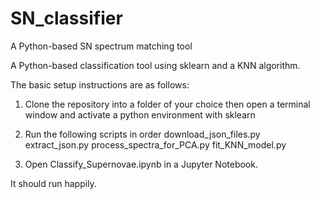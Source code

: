 # SN_classifier
A Python-based SN spectrum matching tool

A Python-based classification tool using sklearn and a KNN algorithm.

The basic setup instructions are as follows:

1) Clone the repository into a folder of your choice then open a terminal window and activate a python environment with sklearn

2) Run the following scripts in order
download_json_files.py
extract_json.py
process_spectra_for_PCA.py
fit_KNN_model.py

3) Open Classify_Supernovae.ipynb in a Jupyter Notebook.

It should run happily.
